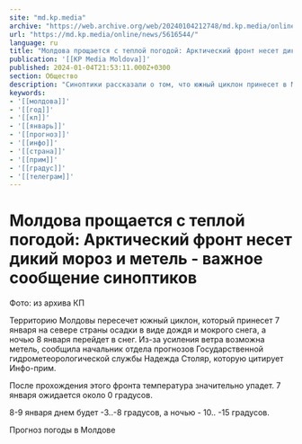 ```yaml
---
site: "md.kp.media"
archive: "https://web.archive.org/web/20240104212748/md.kp.media/online/news/5616544/"
url: "https://md.kp.media/online/news/5616544/"
language: ru
title: "Молдова прощается с теплой погодой: Арктический фронт несет дикий мороз и метель - важное сообщение синоптиков"
publication: '[[KP Media Moldova]]'
published: 2024-01-04T21:53:11.000Z+0300
section: Общество
description: "Синоптики рассказали о том, что южный циклон принесет в Молдову снег и низкие температуры"
keywords:
- '[[молдова]]'
- '[[год]]'
- '[[кп]]'
- '[[январь]]'
- '[[прогноз]]'
- '[[инфо]]'
- '[[страна]]'
- '[[прим]]'
- '[[градус]]'
- '[[телеграм]]'
---
```


# Молдова прощается с теплой погодой: Арктический фронт несет дикий мороз и метель - важное сообщение синоптиков

Фото: из архива КП

Территорию Молдовы пересечет южный циклон, который принесет 7 января на севере страны осадки в виде дождя и мокрого снега, а ночью 8 января перейдет в снег. Из-за усиления ветра возможна метель, сообщила начальник отдела прогнозов Государственной гидрометеорологической службы Надежда Столяр, которую цитирует Инфо-прим.

После прохождения этого фронта температура значительно упадет. 7 января ожидается около 0 градусов.

8-9 января днем будет -3..-8 градусов, а ночью - 10.. -15 градусов.

Прогноз погоды в Молдове